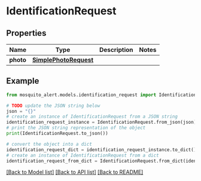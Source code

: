 # IdentificationRequest


## Properties

Name | Type | Description | Notes
------------ | ------------- | ------------- | -------------
**photo** | [**SimplePhotoRequest**](SimplePhotoRequest.md) |  | 

## Example

```python
from mosquito_alert.models.identification_request import IdentificationRequest

# TODO update the JSON string below
json = "{}"
# create an instance of IdentificationRequest from a JSON string
identification_request_instance = IdentificationRequest.from_json(json)
# print the JSON string representation of the object
print(IdentificationRequest.to_json())

# convert the object into a dict
identification_request_dict = identification_request_instance.to_dict()
# create an instance of IdentificationRequest from a dict
identification_request_from_dict = IdentificationRequest.from_dict(identification_request_dict)
```
[[Back to Model list]](../README.md#documentation-for-models) [[Back to API list]](../README.md#documentation-for-api-endpoints) [[Back to README]](../README.md)


